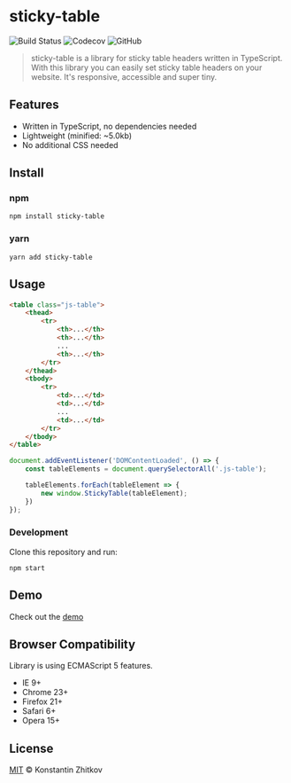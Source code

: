 # sticky-table

![Build Status](https://github.com/zhitkovkostya/sticky-table/actions/workflows/coverage.yml/badge.svg)
![Codecov](https://img.shields.io/codecov/c/github/zhitkovkostya/sticky-table)
![GitHub](https://img.shields.io/github/license/zhitkovkostya/sticky-table)

> sticky-table is a library for sticky table headers written in TypeScript. With this library you can easily set sticky table headers on your website. It's responsive, accessible and super tiny.

## Features

- Written in TypeScript, no dependencies needed
- Lightweight (minified: ~5.0kb)
- No additional CSS needed

## Install

### npm

```
npm install sticky-table
```

### yarn

```
yarn add sticky-table
```

## Usage

```html
<table class="js-table">
    <thead>
        <tr>
            <th>...</th>
            <th>...</th>
            ...
            <th>...</th>
        </tr>
    </thead>
    <tbody>
        <tr>
            <td>...</td>
            <td>...</td>
            ...
            <td>...</td>
        </tr>
    </tbody>
</table>
```

```js
document.addEventListener('DOMContentLoaded', () => {
    const tableElements = document.querySelectorAll('.js-table');

    tableElements.forEach(tableElement => {
        new window.StickyTable(tableElement);
    })
});
```

### Development

Clone this repository and run:

```
npm start
```

## Demo

Check out the [demo](https://zhitkovkostya.github.io/sticky-table/)

## Browser Compatibility

Library is using ECMAScript 5 features.

* IE 9+
* Chrome 23+
* Firefox 21+
* Safari 6+
* Opera 15+

## License

[MIT](https://opensource.org/licenses/MIT) © Konstantin Zhitkov
